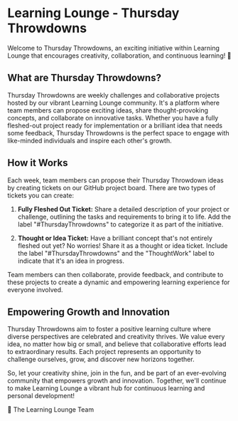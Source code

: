 # Learning Lounge - Thursday Throwdowns

Welcome to Thursday Throwdowns, an exciting initiative within Learning Lounge that encourages creativity, collaboration, and continuous learning! 🚀

## What are Thursday Throwdowns?

Thursday Throwdowns are weekly challenges and collaborative projects hosted by our vibrant Learning Lounge community. It's a platform where team members can propose exciting ideas, share thought-provoking concepts, and collaborate on innovative tasks. Whether you have a fully fleshed-out project ready for implementation or a brilliant idea that needs some feedback, Thursday Throwdowns is the perfect space to engage with like-minded individuals and inspire each other's growth.

## How it Works

Each week, team members can propose their Thursday Throwdown ideas by creating tickets on our GitHub project board. There are two types of tickets you can create:

1. **Fully Fleshed Out Ticket:**
   Share a detailed description of your project or challenge, outlining the tasks and requirements to bring it to life. Add the label "#ThursdayThrowdowns" to categorize it as part of the initiative.

2. **Thought or Idea Ticket:**
   Have a brilliant concept that's not entirely fleshed out yet? No worries! Share it as a thought or idea ticket. Include the label "#ThursdayThrowdowns" and the "ThoughtWork" label to indicate that it's an idea in progress.

Team members can then collaborate, provide feedback, and contribute to these projects to create a dynamic and empowering learning experience for everyone involved.

## Empowering Growth and Innovation

Thursday Throwdowns aim to foster a positive learning culture where diverse perspectives are celebrated and creativity thrives. We value every idea, no matter how big or small, and believe that collaborative efforts lead to extraordinary results. Each project represents an opportunity to challenge ourselves, grow, and discover new horizons together.

So, let your creativity shine, join in the fun, and be part of an ever-evolving community that empowers growth and innovation. Together, we'll continue to make Learning Lounge a vibrant hub for continuous learning and personal development!

🚀 The Learning Lounge Team
